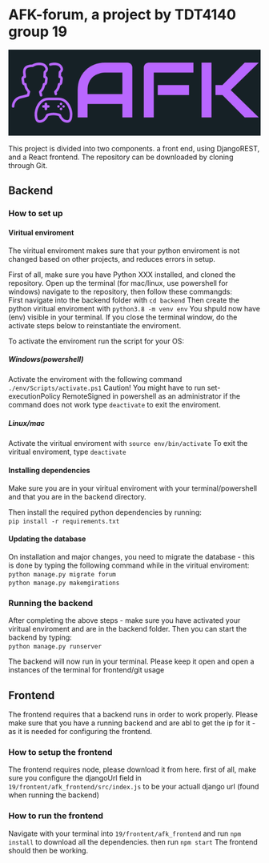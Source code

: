 # AFK-forum, a project by TDT4140 group 19

![logo][logo]

[logo]: frontend/afk_frontend/public/AFK-logo%20side.png "AFK logo"


This project is divided into two components. a front end, using DjangoREST, and a React frontend. The repository can be downloaded by cloning through Git.


## Backend

### How to set up

#### Viritual enviroment
The viritual enviroment makes sure that your python enviroment is not changed based on other projects, and reduces errors in setup.

First of all, make sure you have Python XXX installed, and cloned the repository. Open up the terminal (for mac/linux, use powershell for windows) navigate to the repository, then follow these commangds:   
First navigate into the backend folder with `cd backend`
Then create the python viritual enviroment with `python3.8 -m venv env`
You shpuld now have (env) visible in your terminal. If you close the terminal window, do the activate steps below to reinstantiate the enviroment. 



To activate the enviroment run the script for your OS:


##### Windows(powershell)
Activate the enviroment with the following command `./env/Scripts/activate.ps1`
Caution! You might have to run set-executionPolicy RemoteSigned in powershell as an administrator if the command does not work
type `deactivate` to exit the enviroment.

##### Linux/mac
Activate the viritual enviroment with `source env/bin/activate`
To exit the viritual enviroment, type `deactivate`

#### Installing dependencies

Make sure you are in your viritual enviroment with your terminal/powershell and that you are in the backend directory.

Then install the required python dependencies by running:  
    ```pip install -r requirements.txt```

#### Updating the database

On installation and major changes, you need to migrate the database - this is done by typing the following command while in the viritual enviroment:   
    ```python manage.py migrate forum```   
    ```python manage.py makemgirations```

### Running the backend

After completing the above steps - make sure you have activated your viritual enviroment and are in the backend folder. Then you can start the backend by typing:   
`python manage.py runserver`

The backend will now run in your terminal. Please keep it open and open a instances of the terminal for frontend/git usage
    
    

## Frontend

The frontend requires that a backend runs in order to work properly. Please make sure that you have a running backend and are abl to get the ip for it - as it is needed for configuring the frontend.

### How to setup the frontend

The frontend requires node, please download it from here. 
first of all, make sure you configure the djangoUrl field in `19/frontent/afk_frontend/src/index.js` to be your actuall django url (found when running the backend)

### How to run the frontend
Navigate with your terminal into `19/frontent/afk_frontend` and run `npm install` to download all the dependencies. then run `npm start` The frontend should then be working.

